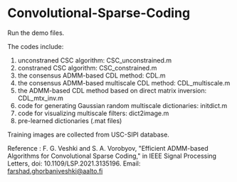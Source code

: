 # Convolutional-Sparse-Coding
Run the demo files.

The codes include:

1) unconstraned CSC algorithm: CSC_unconstrained.m
2) constraned CSC algorithm: CSC_constrained.m
3) the consensus ADMM-based CDL method: CDL.m
4) the consensus ADMM-based multiscale CDL method: CDL_multiscale.m
5) the ADMM-based CDL method based on direct matrix inversion: CDL_mtx_inv.m
6) code for generating Gaussian random multiscale dictionaries: initdict.m
7) code for visualizing multiscale filters: dict2image.m
8) pre-learned dictionaries (.mat files)

Training images are collected from USC-SIPI database.

Reference : F. G. Veshki and S. A. Vorobyov, "Efficient ADMM-based Algorithms for Convolutional Sparse Coding," in IEEE Signal Processing Letters, doi: 10.1109/LSP.2021.3135196.
Email: farshad.ghorbaniveshki@aalto.fi
